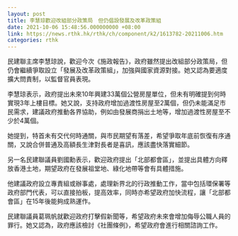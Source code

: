 ```yaml
---
layout: post
title: 李慧琼歡迎改組部分政策局　但仍倡設發展及改革政策組
date: 2021-10-06 15:48:56.000000000 +08:00
link: https://news.rthk.hk/rthk/ch/component/k2/1613782-20211006.htm
categories: rthk
---
```


民建聯主席李慧琼說，歡迎今次《施政報告》，政府雖然提出改組部分政策局，但仍會繼續爭取設立「發展及改革政策組」，加強與國家資源對接。她又認為要適度擴大問責制，以監督官員表現。

李慧琼表示，政府提出未來10年興建33萬個公營房屋單位，但未有明確提到何時實現3年上樓目標。她又說，支持政府增加過渡性房屋至2萬個，但仍未能滿足市民需求，建議政府推動各界協助，例如由發展商捐出土地等，增加過渡性房屋至不少於4萬個。

她提到，特首未有交代何時通關，與市民期望有落差，希望爭取年底前恢復有序通關，又說合併普通及高額長生津對長者是喜訊，應該盡快落實細節。

另一名民建聯議員劉國勳表示，歡迎政府提出「北部都會區」，並提出具體方向釋放香港土地，期望政府在發展祖堂地、綠化地帶等會有具體措施。

他建議政府設立專責組或辦事處，處理新界北的行政推動工作，當中包括環保署等政府部門代表，可以直接拍板，提高效率，同時亦希望政府加快流程，讓「北部都會區」在15年後能夠成熟運作。

民建聯議員葛珮帆就歡迎政府打擊假新聞等，希望政府未來會增加侮辱公職人員的罪行。她又認為，政府應該檢討《社團條例》，希望政府會進行相關諮詢工作。
